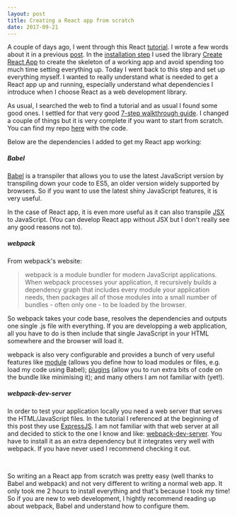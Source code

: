 ```yaml
---
layout: post
title: Creating a React app from scratch
date: 2017-09-21
---
```

A couple of days ago, I went through this React [tutorial](guide](https://facebook.github.io/react/docs/hello-world.html)). I wrote a few words about it in a previous [post](https://caroleolivier.github.io/blog/2017/09/15/a-tast-of-react). In the [installation step](https://facebook.github.io/react/docs/installation.html) I used the library [Create React App](https://github.com/facebookincubator/create-react-app) to create the skeleton of a working app and avoid spending too much time setting everything up. Today I went back to this step and set up everything myself. I wanted to really understand what is needed to get a React app up and running, especially understand what dependencies I introduce when I choose React as a web development library.

As usual, I searched the web to find a tutorial and as usual I found some good ones. I settled for that very good [7-step walkthrough guide](http://andrewhfarmer.com/build-your-own-starter/#0-intro). I changed a couple of things but it is very complete if you want to start from scratch. You can find my repo [here](https://github.com/caroleolivier/minimal-react-starter) with the code.

Below are the dependencies I added to get my React app working:

##### Babel
[Babel](https://babeljs.io/) is a transpiler that allows you to use the latest JavaScript version by transpiling down your code to ES5, an older version widely supported by browsers. So if you want to use the latest shiny JavaScript features, it is very useful.

In the case of React app, it is even more useful as it can also transpile [JSX](https://facebook.github.io/react/docs/introducing-jsx.html) to JavaScript. (You can develop React app without JSX but I don't really see any good reasons not to).

##### webpack
From webpack's website:
> webpack is a module bundler for modern JavaScript applications. When webpack processes your application, it recursively builds a dependency graph that includes every module your application needs, then packages all of those modules into a small number of bundles - often only one - to be loaded by the browser.

So webpack takes your code base, resolves the dependencies and outputs one single .js file with everything. If you are developping a web application, all you have to do is then include that single JavaScript in your HTML somewhere and the browser will load it.

webpack is also very configurable and provides a bunch of very useful features like [module](https://webpack.js.org/configuration/module/) (allows you define how to load modules or files, e.g. load my code using Babel); [plugins](https://webpack.js.org/plugins/) (allow you to run extra bits of code on the bundle like minimising it); and many others I am not familiar with (yet!).

##### webpack-dev-server
In order to test your application locally you need a web server that serves the HTML/JavaScript files.
In the tutorial I referenced at the beginning of this post they use [ExpressJS](http://expressjs.com/). I am not familiar with that web server at all and decided to stick to the one I know and like: [webpack-dev-server](https://webpack.js.org/guides/development/#using-webpack-dev-server).
You have to install it as an extra dependency but it integrates very well with webpack. If you have never used I recommend checking it out.

<br/>

So writing an a React app from scratch was pretty easy (well thanks to Babel and webpack) and not very different to writing a normal web app. It only took me 2 hours to install everything and that's because I took my time! So if you are new to web development, I hightly recommend reading up about webpack, Babel and understand how to configure them.